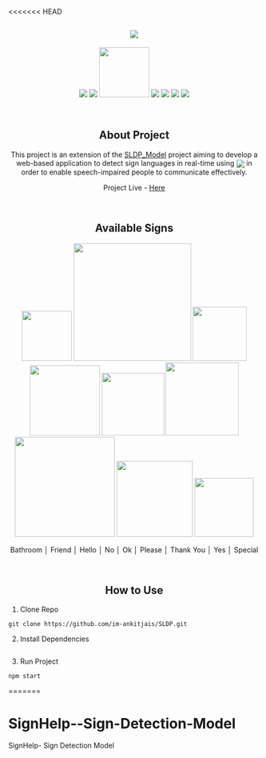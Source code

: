 <<<<<<< HEAD
<h2 align="center"><img src="https://i.imgur.com/3YehHWW.png"></h2>

<p align="center">
  <img src="https://img.shields.io/badge/-HTML5-E34F26?style=flat-square&logo=html5&logoColor=white"/>
  <img src="https://img.shields.io/badge/-CSS3-1572B6?style=flat-square&logo=css3"/>
  <img src="https://img.shields.io/badge/tailwindcss-%2338B2AC.svg?style=for-the-badge&logo=tailwind-css&logoColor=white" width=100/>
  <img src="https://img.shields.io/badge/-TensorFlow.JS-orange?style=flat-square&logo=tensorflow&logoColor=white"/>
  <img src="https://img.shields.io/badge/-JavaScript-black?style=flat-square&logo=javascript"/>
  <img src="https://img.shields.io/badge/-Nodejs-black?style=flat-square&logo=Node.js"/>
  <img src="https://img.shields.io/badge/-React-black?style=flat-square&logo=react"/>
</p><br>

<h2 align="center">About Project</h2>

<p align="center">
  This project is an extension of the <a href="https://github.com/itsvaibhavmishra/SLDP-MODEL">SLDP_Model</a> project aiming to develop a web-based application to
  detect sign languages in real-time using <img align="center" src="https://img.shields.io/badge/tensorflowjs-3.18.0-orange?style=flat-square&logo=html5&logoColor=white"/> in order to enable speech-impaired people to communicate effectively.
</p>

<p align="center">Project Live - <a href="https://sldp.netlify.app">Here</a></p><br>

<h2 align="center">Available Signs</h2>

<p align="center">
  <img src="https://i.imgur.com/vVI6EIE.png" width="100"/>
  <img src="https://i.imgur.com/WViaxTU.png" width="235"/>
  <img src="https://i.imgur.com/kEewsdv.png" width="108"/>
  <img src="https://i.imgur.com/vKLSL2A.png" width="140"/>
  <img src="https://i.imgur.com/npjCnop.png" width="125"/>
  <img src="https://i.imgur.com/CrUg228.png" width="146"/>
  <img src="https://i.imgur.com/UWb3qem.png" width="200"/>
  <img src="https://i.imgur.com/gvgPLFs.png" width="152"/>
  <img src="https://i.imgur.com/efHUsB4.png" width="118"/>
</p>

<p align="center">Bathroom │ Friend │ Hello	│ No │ Ok	│ Please │ Thank You │ Yes │ Special </p><br>

<h2 align="center">How to Use</h2>

1. Clone Repo

```
git clone https://github.com/im-ankitjais/SLDP.git
```

2. Install Dependencies

```
```

3. Run Project

```
npm start
```
=======
# SignHelp--Sign-Detection-Model
SignHelp- Sign Detection Model

